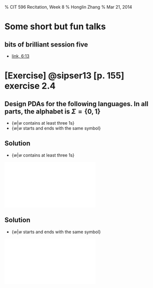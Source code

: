 % CIT 596 Recitation, Week 8
% Honglin Zhang
% Mar 21, 2014

# Some short but fun talks

## **bits of brilliant session five**
- [link, 6:13](http://projectmona.com/bits-of-brilliance-session-five/)

# [Exercise] @sipser13 [p. 155] exercise 2.4
## Design PDAs for the following languages. In all parts, the alphabet is $\Sigma=\{0, 1\}$
- $\{w\vert w$ contains at least three 1s$\}$
- $\{w\vert w$ starts and ends with the same symbol$\}$

## Solution
- $\{w\vert w$ contains at least three 1s$\}$

![week8_fig1](week8_fig1.pdf)

## Solution
- $\{w\vert w$ starts and ends with the same symbol$\}$

![week8_fig2](week8_fig2.pdf)